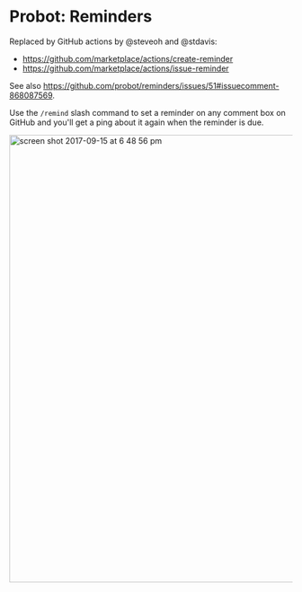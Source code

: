 # Probot: Reminders

Replaced by GitHub actions by @steveoh and @stdavis:
- https://github.com/marketplace/actions/create-reminder
- https://github.com/marketplace/actions/issue-reminder 

See also https://github.com/probot/reminders/issues/51#issuecomment-868087569.

Use the `/remind` slash command to set a reminder on any comment box on GitHub and you'll get a ping about it again when the reminder is due.

<img width="797" alt="screen shot 2017-09-15 at 6 48 56 pm" src="https://user-images.githubusercontent.com/13410355/30493981-99505cfe-9a46-11e7-8738-3652da872141.png">
